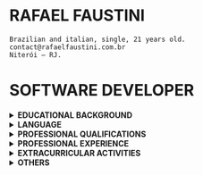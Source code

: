 # RAFAEL FAUSTINI

```
Brazilian and italian, single, 21 years old.
contact@rafaelfaustini.com.br
Niterói – RJ.
```
# SOFTWARE DEVELOPER

<details><summary><b>EDUCATIONAL BACKGROUND</b></summary>

**Undergraduate in** ​Information Systems at University Center La Salle of Rio de Janeiro, 7º
semester.
</details>


<details><summary><b>LANGUAGE</b></summary>

Portuguese - Native

English - Proficient User - Understanding / Reading/ Writing Level: C

Italian - Basic User - Understanding / Reading / Writing Level: A

</details>

<details><summary><b>PROFESSIONAL QUALIFICATIONS</b></summary>

Young professional starting his career in the Information System area. Rafael is dedicated to
testing new programming functions since he was 11 years old.

Self taught and committed to his deliveries, Rafael already works with languages like Delphi
and Pascal, even before entering college.

Currently with a personal project of genetic algorithm and as strengths it is possible to highlight
its analytical profile, resilience and creativity.

</details>

<details><summary><b>PROFESSIONAL EXPERIENCE</b></summary>

**2tech Sistemas.** ​Jan 2020 - Now

**Role:** ​Software Developer Internship

Helps maintaining an asp legacy platform and migrating to Vue library and ASP .NET API.
Responsable for a new project using the vue.js framework. Being working with front-end and
back-end.

---

**CFM Energy Consultancy.** ​Sep 2018 - Nov 2018

**Role:** ​Software Developer Internship

Helped maintain the Earth4geo platform by implementing new features and fixing issues.
Working with Javascript programming languages ​​with React library basics, PHP, MySQL in
database manipulation. For mobile development Apache Cordova and Phonegap.

---


**Unilasalle RJ.** ​Jun 2018 - Sep 2018

**Role:** ​Researcher Student​.

Was part of research in immersive environments, having contact with basic arduino
manipulation and C programming.

---

**LA SALLE JÚNIOR.** ​Mar 2017 - Jul 2017.

**Role:** ​Information Systems consultant

Initially participated in the execution of projects and then was already acting as project
leader. At this stage there was the management of a small multidisciplinary team, as well as
close contact with the customer to understand the demand and possible negotiations.
Expertise in migrating an internal management site to a new format, using PHP, HTML,
JavaScript and CSS.
Participation in the improvement of customer registration system in PHP.

</details>

<details><summary><b>EXTRACURRICULAR ACTIVITIES</b></summary>

- Presentation of the transport pooling app Anima at the 3ª Technology and innovation week of
La Salle RJ’s university center
- English Proficiency exchange by Stafford House Study Holidays (UK)

</details>

<details><summary><b>OTHERS</b></summary>

Website: [http://www.rafaelfaustini.com.br](http://www.rafaelfaustini.com.br)

Github: [http://www.github.com/rafaelfaustini](http://www.github.com/rafaelfaustini)

</details>
